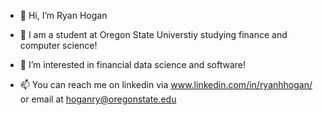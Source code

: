 - 👋 Hi, I’m Ryan Hogan

- 📜 I am a student at Oregon State Universtiy studying finance and computer science!

- 👀 I’m interested in financial data science and software!

- 📫 You can reach me on linkedin via www.linkedin.com/in/ryanhhogan/ or email at hoganry@oregonstate.edu

